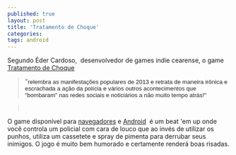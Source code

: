 ```yaml
---
published: true
layout: post
title: 'Tratamento de Choque'
categories: 
tags: android
---
```

Segundo Éder Cardoso,  desenvolvedor de games indie cearense, o game <a href="http://www.tdcgame.com.br">Tratamento de Choque</a>
 > "<span style="color: #222222; font-family: arial, sans-serif; font-size: 13.3333339691162px;">relembra as manifestações populares de 2013 e retrata de maneira irônica e escrachada a ação da polícia e vários outros acontecimentos que "bombaram" nas redes sociais e noticiários a não muito tempo atrás!</span><span style="color: #222222; font-family: arial, sans-serif; font-size: 13.3333339691162px;">"</span>

 


> <span style="color: #222222; font-family: arial, sans-serif; font-size: 13.3333339691162px;"> </span>

O game disponível para <a href="http://www.tdcgame.com.br">navegadores</a>
 e <a href="https://play.google.com/store/apps/details?id=com.leandro.TratamentoDeChoque&amp;hl=en">Android</a>
 é um beat 'em up onde você controla um policial com cara de louco que ao invés de utilizar os punhos, utiliza um cassetete e spray de pimenta para derrubar seus inimigos. O jogo é muito bem humorado e certamente renderá boas risadas.

 

